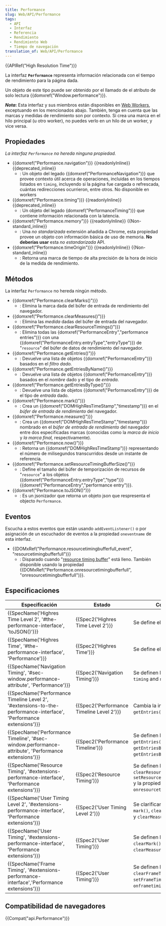 ```yaml
---
title: Performance
slug: Web/API/Performance
tags:
  - API
  - Interfaz
  - Referencia
  - Rendimiento
  - Rendimiento Web
  - Tiempo de navegación
translation_of: Web/API/Performance
---
```

{{APIRef("High Resolution Time")}}

La interfaz **`Performance`** representa información relacionada con el tiempo de rendimiento para la página dada.

Un objeto de este tipo puede ser obtenido por el llamado de el atributo de solo lectura {{domxref("Window.performance")}}.

**_Nota_:** Esta interfaz y sus miembros están disponibles en [Web Workers](/es/docs/Web/API/Web_Workers_API), exceptuando en los mencionados abajo. También, tenga en cuenta que las marcas y medidas de rendimiento son por contexto. Si crea una marca en el hilo principal (u otro worker), no puedes verlo en un hilo de un worker, y vice versa.

## Propiedades

_La interfaz `Performance` no hereda ninguna propiedad._

- {{domxref("Performance.navigation")}} {{readonlyInline}} {{deprecated_inline}}
  - : Un objeto del legado {{domxref("PerformanceNavigation")}} que provee contexto útil acerca de operaciones, incluidas en los tiempos listados en `timing`, incluyendo si la página fue cargada o refrescada, cuántas redirecciones ocurrieron, entre otros. No disponible en workers
- {{domxref("Performance.timing")}} {{readonlyInline}} {{deprecated_inline}}
  - : Un objeto del legado {domxref("PerformanceTiming")}} que contiene información relacionada con la latencia.
- {{domxref("Performance.memory")}} {{readonlyInline}} {{Non-standard_inline}}
  - : Una _no standarizada_ extensión añadida a Chrome, esta propiedad provee un objeto con información básica de uso de memoria. **No deberías usar** esta _no estandarizada_ API.
- {{domxref("Performance.timeOrigin")}} {{readonlyInline}} {{Non-standard_inline}}
  - : Retorna una marca de tiempo de alta precisión de la hora de inicio de la medida de rendimiento.

## Métodos

La interfaz `Performance` no hereda ningún método.

- {{domxref("Performance.clearMarks()")}}
  - : Elimina la marca dada del búfer de entrada de rendimiento del navegador.
- {{domxref("Performance.clearMeasures()")}}
  - : Elimina las _medida_ dadas del búfer de entrada del navegador.
- {{domxref("Performance.clearResourceTimings()")}}
  - : Elimina todas las {domxref("PerformanceEntry","performance entries")}} con una {{domxref("PerformanceEntry.entryType","entryType")}} de "`resource`" del búfer de datos de rendimiento del navegador.
- {{domxref("Performance.getEntries()")}}
  - : Devuelve una lista de objetos {{domxref("PerformanceEntry")}} basados en el _filtro dado._
- {{domxref("Performance.getEntriesByName()")}}
  - : Devuelve una lista de objetos {{domxref("PerformanceEntry")}} basados en el _nombre_ dado y el tipo de _entrada_.
- {{domxref("Performance.getEntriesByType()")}}
  - : Devuelve una lista de objetos {{domxref("PerformanceEntry")}} de el tipo de _entrada_ dado.
- {{domxref("Performance.mark()")}}
  - : Crea un {{domxref("DOMHighResTimeStamp","timestamp")}} en el _búfer de entrada de rendimiento_ del navegador.
- {{domxref("Performance.measure()")}}
  - : Crea un {{domxref("DOMHighResTimeStamp","timestamp")}} nombrado en el _búfer de entrada de rendimiento_ del navegador entre dos especificadas marcas (conocidas como la _marca de inicio_ y _la marca final,_ respectivamente).
- {{domxref("Performance.now()")}}
  - : Retorna un {{domxref("DOMHighResTimeStamp")}} representando el número de milisegundos transcurridos desde un instante de referencia.
- {{domxref("Performance.setResourceTimingBufferSize()")}}
  - : Define el tamaño del búfer de temporización de recursos de "`resource`" a los objetos {{domxref("PerformanceEntry.entryType","type")}} {{domxref("PerformanceEntry","performance entry")}}.
- {{domxref("Performance.toJSON()")}}
  - : Es un jsonizador que retorna un objeto json que respresenta el objecto `Performance`.

## Eventos

Escucha a estos eventos que están usando `addEventListener()` o por asignación de un escuchador de eventos a la propiedad `oneventname` de esta interfaz.

- {{DOMxRef("Performance.resourcetimingbufferfull_event", "resourcetimingbufferfull")}}
  - : Disparado cuando "[resource timing buffer](/es/docs/Web/API/Performance/setResourceTimingBufferSize)" está lleno.
    También disponible usando la propiedad {{DOMxRef("Performance.onresourcetimingbufferfull", "onresourcetimingbufferfull")}}.

## Especificaciones

| Especificación                                                                                                                                                       | Estado                                                   | Comentario                                                                                                                     |
| -------------------------------------------------------------------------------------------------------------------------------------------------------------------- | -------------------------------------------------------- | ------------------------------------------------------------------------------------------------------------------------------ |
| {{SpecName('Highres Time Level 2', '#the-performance-interface', 'toJSON()')}}                                                             | {{Spec2('Highres Time Level 2')}}             | Se define el método `toJson()`.                                                                                                |
| {{SpecName('Highres Time', '#the-performance-interface', 'Performance')}}                                                                     | {{Spec2('Highres Time')}}                         | Se define el método `now()`.                                                                                                   |
| {{SpecName('Navigation Timing', '#sec-window.performance-attribute', 'Performance')}}                                                     | {{Spec2('Navigation Timing')}}                 | Se definen las propiedades `timing` and `navigation`.                                                                          |
| {{SpecName('Performance Timeline Level 2', '#extensions-to-the-performance-interface', 'Performance extensions')}}             | {{Spec2('Performance Timeline Level 2')}} | Cambia la interfaz `getEntries()`.                                                                                             |
| {{SpecName('Performance Timeline', '#sec-window.performance-attribute', 'Performance extensions')}}                                 | {{Spec2('Performance Timeline')}}             | Se definen los métodos `getEntries()`, `getEntriesByType()` y `getEntriesByName()` .                                           |
| {{SpecName('Resource Timing', '#extensions-performance-interface', 'Performance extensions')}}                                         | {{Spec2('Resource Timing')}}                     | Se definen los métdos `clearResourceTimings()` y `setResourceTimingBufferSize()` y la propiedad `onresourcetimingbufferfull` . |
| {{SpecName('User Timing Level 2', '#extensions-performance-interface', 'Performance extensions')}}                                 | {{Spec2('User Timing Level 2')}}             | Se clarifican los métodos `mark()`, `clearMark()`, `measure()` y `clearMeasure()`.                                             |
| {{SpecName('User Timing', '#extensions-performance-interface', 'Performance extensions')}}                                             | {{Spec2('User Timing')}}                         | Se definen los métodos `mark()`, `clearMark()`, `measure()` y `clearMeasure()`.                                                |
| {{SpecName('Frame Timing', '#extensions-performance-interface','Performance extensions')}} | {{Spec2('User Timing')}}                         | Se definen los métodos `clearFrameTimings()`, `setFrameTimingBufferSize()`, y `onframetimingbufferfull`.                       |

## Compatibilidad de navegadores

{{Compat("api.Performance")}}
